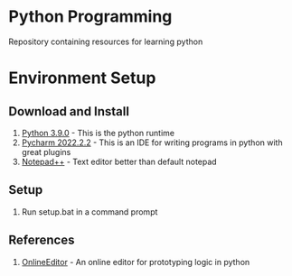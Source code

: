 # Python Programming
Repository containing resources for learning python

# Environment Setup

## Download and Install
    
1. [Python 3.9.0](https://www.python.org/ftp/python/3.9.0/python-3.9.0-amd64.exe) - This is the python runtime
2. [Pycharm 2022.2.2](https://download.jetbrains.com/python/pycharm-edu-2022.2.2.exe?_gl=1*g4s3t8*_ga*MTIwNzA3MDYwNS4xNjc0MjE5NTE0*_ga_9J976DJZ68*MTY3NDIxOTUxNC4xLjAuMTY3NDIxOTUxNC4wLjAuMA..) - This is an IDE for writing programs in python with great plugins
3. [Notepad++](https://notepad-plus-plus.org/downloads/images/folder_download_4.png) - Text editor better than default notepad

## Setup
1. Run setup.bat in a command prompt

## References
1. [OnlineEditor](https://replit.com/languages/python3) - An online editor for prototyping logic in python

    

